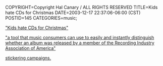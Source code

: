 COPYRIGHT=Copyright Hal Canary / ALL RIGHTS RESERVED
TITLE=Kids hate CDs for Christmas
DATE=2003-12-17 22:37:06-06:00 (CST)
POSTID=145
CATEGORIES=music;

["Kids hate CDs for Christmas"](http://www.whatacrappypresent.com/)

["a tool that music consumers can use to easily and instantly distinguish whether an album was released by a member of the Recording Industry Association of America"](http://www.magnetbox.com/riaa/)

[stickering campaigns.](http://www.downhillbattle.org/riaa/)
